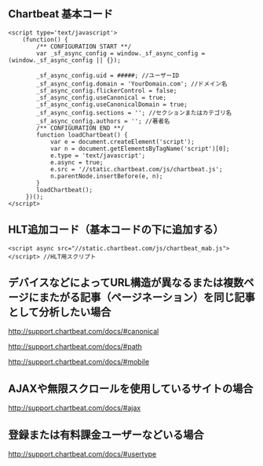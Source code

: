 ## Chartbeat 基本コード


```
<script type='text/javascript'>
    (function() {
        /** CONFIGURATION START **/
        var _sf_async_config = window._sf_async_config = (window._sf_async_config || {});

        _sf_async_config.uid = #####; //ユーザーID
        _sf_async_config.domain = 'YourDomain.com'; //ドメイン名
        _sf_async_config.flickerControl = false;
        _sf_async_config.useCanonical = true;
        _sf_async_config.useCanonicalDomain = true;
        _sf_async_config.sections = ''; //セクションまたはカテゴリ名
        _sf_async_config.authors = ''; //著者名
        /** CONFIGURATION END **/
        function loadChartbeat() {
            var e = document.createElement('script');
            var n = document.getElementsByTagName('script')[0];
            e.type = 'text/javascript';
            e.async = true;
            e.src = '//static.chartbeat.com/js/chartbeat.js';
            n.parentNode.insertBefore(e, n);
        }
        loadChartbeat();
     })();
</script>
```

## HLT追加コード（基本コードの下に追加する）

```
<script async src="//static.chartbeat.com/js/chartbeat_mab.js"></script> //HLT用スクリプト
```

## デバイスなどによってURL構造が異なるまたは複数ページにまたがる記事（ページネーション）を同じ記事として分析したい場合

http://support.chartbeat.com/docs/#canonical

http://support.chartbeat.com/docs/#path

http://support.chartbeat.com/docs/#mobile

## AJAXや無限スクロールを使用しているサイトの場合

http://support.chartbeat.com/docs/#ajax

## 登録または有料課金ユーザーなどいる場合

http://support.chartbeat.com/docs/#usertype
